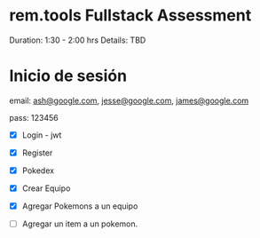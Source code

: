 # rem.tools Fullstack Assessment

Duration: 1:30 - 2:00 hrs
Details: TBD

# Inicio de sesión

email: ash@google.com, jesse@google.com, james@google.com

pass: 123456

- [x] Login - jwt

- [x] Register

- [x] Pokedex

- [x] Crear Equipo

- [x] Agregar Pokemons a un equipo

- [ ] Agregar un item a un pokemon.
